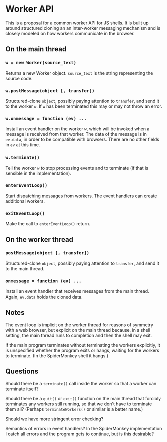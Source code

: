 # Worker API

This is a proposal for a common worker API for JS shells.  It is built up around structured cloning an an inter-worker messaging mechanism and is closely modeled on how workers communicate in the browser.

## On the main thread

### `w = new Worker(source_text)`

Returns a new Worker object.  `source_text` is the string representing the source code.

### `w.postMessage(object [, transfer])`

Structured-clone `object`, possibly paying attention to `transfer`, and send it to the worker `w`.  If `w` has been terminated this may or may not throw an error.

### `w.onmessage = function (ev) ...`

Install an event handler on the worker `w`, which will be invoked when a message is received from that worker.  The data of the message is in `ev.data`, in order to be compatible with browsers.  There are no other fields in `ev` at this time.

### `w.terminate()`

Tell the worker `w` to stop processing events and to terminate (if that is sensible in the implementation).

### `enterEventLoop()`

Start dispatching messages from workers.  The event handlers can create additional workers.

### `exitEventLoop()`

Make the call to `enterEventLoop()` return.


## On the worker thread

### `postMessage(object [, transfer])`

Structured-clone `object`, possibly paying attention to `transfer`, and send it to the main thread.

### `onmessage = function (ev) ...`

Install an event handler that receives messages from the main thread.  Again, `ev.data` holds the cloned data.

## Notes

The event loop is implicit on the worker thread for reasons of symmetry with a web browser, but explicit on the main thread because, in a shell setting, the main thread runs to completion and then the shell may exit.

If the main program terminates without terminating the workers explicitly, it is unspecified whether the program exits or hangs, waiting for the workers to terminate.  (In the SpiderMonkey shell it hangs.)

## Questions

Should there be a `terminate()` call inside the worker so that a worker can terminate itself?

Should there be a `quit()` or `exit()` function on the main thread that forcibly terminates any workers still running, so that we don't have to terminate them all?  (Perhaps `terminateWorkers()` or similar is a better name.)

Should we have more stringent error checking?

Semantics of errors in event handlers?  In the SpiderMonkey implementation I catch all errors and the program gets to continue, but is this desirable?
